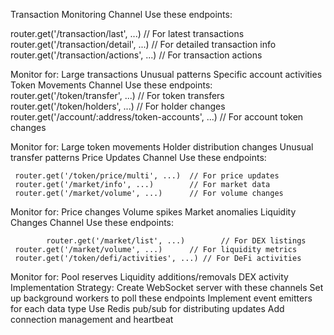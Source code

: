 Transaction Monitoring Channel
Use these endpoints:

   router.get('/transaction/last', ...)  // For latest transactions
     router.get('/transaction/detail', ...) // For detailed transaction info
     router.get('/transaction/actions', ...) // For transaction actions

Monitor for:
Large transactions
Unusual patterns
Specific account activities
Token Movements Channel
Use these endpoints:
     router.get('/token/transfer', ...)  // For token transfers
     router.get('/token/holders', ...)   // For holder changes
     router.get('/account/:address/token-accounts', ...) // For account token changes




Monitor for:
Large token movements
Holder distribution changes
Unusual transfer patterns
Price Updates Channel
Use these endpoints:
     

     router.get('/token/price/multi', ...)  // For price updates
     router.get('/market/info', ...)        // For market data
     router.get('/market/volume', ...)      // For volume changes



Monitor for:
Price changes
Volume spikes
Market anomalies
Liquidity Changes Channel
Use these endpoints:
     
            router.get('/market/list', ...)        // For DEX listings
     router.get('/market/volume', ...)      // For liquidity metrics
     router.get('/token/defi/activities', ...) // For DeFi activities


Monitor for:
Pool reserves
Liquidity additions/removals
DEX activity
Implementation Strategy:
Create WebSocket server with these channels
Set up background workers to poll these endpoints
Implement event emitters for each data type
Use Redis pub/sub for distributing updates
Add connection management and heartbeat

